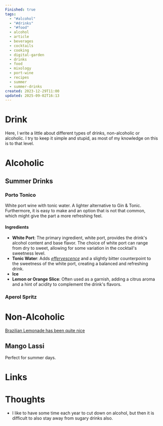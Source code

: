 ```yaml
---
Finished: true
tags:
  - "#alcohol"
  - "#drinks"
  - "#food"
  - alcohol
  - article
  - beverages
  - cocktails
  - cooking
  - digital-garden
  - drinks
  - food
  - mixology
  - port-wine
  - recipes
  - summer
  - summer-drinks
created: 2023-12-29T11:00
updated: 2025-09-02T16:13
---
```



# Drink
Here, I write a little about different types of drinks, non-alcoholic or alcoholic. I try to keep it simple and stupid, as most of my knowledge on this is to that level. 


# Alcoholic



## Summer Drinks

### Porto Tonico
White port wine with tonic water. A lighter alternative to Gin & Tonic. Furthermore, it is easy to make and an option that is not that common, which might give the part a more refreshing feel. 
#### Ingredients

- **White Port**: The primary ingredient, white port, provides the drink's alcohol content and base flavor. The choice of white port can range from dry to sweet, allowing for some variation in the cocktail's sweetness level.
- **Tonic Water**: Adds *[effervescence](https://www.merriam-webster.com/dictionary/effervescent)* and a slightly bitter counterpoint to the sweetness of the white port, creating a balanced and refreshing drink.
- **Ice**
- **Lemon or Orange Slice**: Often used as a garnish, adding a citrus aroma and a hint of acidity to complement the drink's flavors. 
### Aperol Spritz



# Non-Alcoholic

[Brazilian Lemonade has been quite nice](https://www.allrecipes.com/recipe/54083/brazilian-lemonade/)

## Mango Lassi

Perfect for summer days. 

# Links


# Thoughts 
- I like to have some time each year to cut down on alcohol, but then it is difficult to also stay away from sugary drinks also. 


